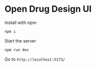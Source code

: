 # Open Drug Design UI 

Install with npm

```bash
npm i
```

Start the server

```bash
npm run dev
```

Go to `http://localhost:5173/`